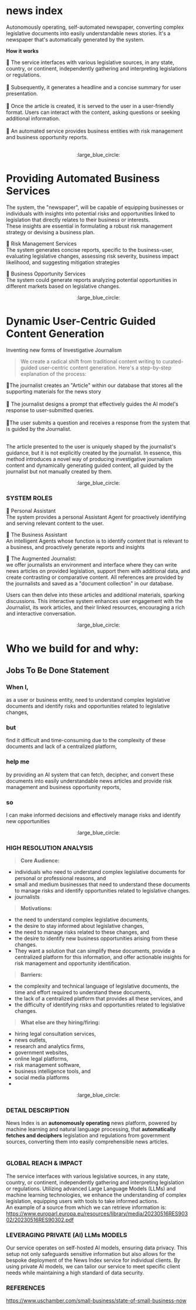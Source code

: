 # news index
Autonomously operating, self-automated newspaper, converting complex legislative documents into easily understandable news stories. It's a newspaper that's automatically generated by the system.<BR>



**How it works**

:small_blue_diamond: The service interfaces with various legislative sources, in any state, country, or continent, independently gathering and interpreting legislations or regulations.<br><br>
:small_blue_diamond: Subsequently, it generates a headline and a concise summary for user presentation.<br><br>
:small_blue_diamond: Once the article is created, it is served to the user in a user-friendly format. Users can interact with the content, asking questions or seeking additional information.<br><br>
:small_blue_diamond: An automated service provides business entities with risk management and business opportunity reports. <br><br>

<p align="center">
  :large_blue_circle:
</p>

# Providing Automated Business Services
The system, the "newspaper", will be capable of equipping businesses or individuals with insights into potential risks and opportunities linked to legislation that directly relates to their business or interests.<br> These insights are essential in formulating a robust risk management strategy or devising a business plan.

:small_blue_diamond: Risk Management Services<br>
The system generates concise reports, specific to the business-user, evaluating legislative changes, assessing risk severity, business impact likelihood, and suggesting mitigation strategies<be><br>

:small_blue_diamond: Business Opportunity Services<br>
The system could generate reports analyzing potential opportunities in different markets based on legislative changes. <br>
<p align="center">
  :large_blue_circle:
</p>


# Dynamic User-Centric Guided Content Generation
Inventing new forms of Investigative Journalism <br>

>  We create a radical shift from traditional content writing to curated-guided user-centric content generation. Here's a step-by-step explanation of the process:<br>

:small_blue_diamond:The journalist creates an "Article" within our database that stores all the supporting materials for the news story<br><br>
:small_blue_diamond: The journalist designs a prompt that effectively guides the AI model's response to user-submitted queries.<br><br>
:small_blue_diamond:The user submits a question and receives a response from the system that is guided by the Journalist.<br><br>

The article presented to the user is uniquely shaped by the journalist's guidance, but it is not explicitly created by the journalist.
In essence, this method introduces a novel way of producing investigative journalism content and dynamically generating guided content, all guided by the journalist but not manually created by them.<br>

<p align="center">
  :large_blue_circle:
</p>

### SYSTEM ROLES

:small_blue_diamond: Personal Assistant<br>
The system provides a personal Assistant Agent for proactively identifying and serving relevant content to the user.<BR>

:small_blue_diamond: The Business Assistant<BR>
An intelligent Agents whose function is to  identify content that is relevant to a business, and proactively generate reports and insights <br>


:small_blue_diamond: The Augmented Journalist:<BR>
we offer journalists an environment and interface where they can write news articles on provided legislation, support them with additional data, and create contrasting or comparative content. All references are provided by the journalists and saved as a "document collection" in our database.<br>

Users can then delve into these articles and additional materials, sparking discussions. This interactive system enhances user engagement with the Journalist, its work articles, and their linked resources, encouraging a rich and interactive conversation.<br>

<p align="center">
  :large_blue_circle:
</p>


# Who we build for and why: 
## Jobs To Be Done Statement
### When I,<br>
as a user or business entity, need to understand complex legislative documents and identify risks and opportunities related to legislative changes, <br>
### but <br>
find it difficult and time-consuming due to the complexity of these documents and lack of a centralized platform, <br>
### help me<br>
by providing an AI system that can fetch, decipher, and convert these documents into easily understandable news articles and provide risk management and business opportunity reports, <br>
### so <br>
I can make informed decisions and effectively manage risks and identify new opportunities<be>

<p align="center">
  :large_blue_circle:
</p>

### HIGH RESOLUTION ANALYSIS

>**Core Audience:**
* individuals who need to understand complex legislative documents for personal or professional reasons, and
* small and medium businesses that need to understand these documents to manage risks and identify opportunities related to legislative changes.
* journalists

>**Motivations:**
* the need to understand complex legislative documents,
* the desire to stay informed about legislative changes,
* the need to manage risks related to these changes, and
* the desire to identify new business opportunities arising from these changes.
* They want a solution that can simplify these documents, provide a centralized platform for this information, and offer actionable insights for risk management and opportunity identification.

>**Barriers:**
* the complexity and technical language of legislative documents, the time and effort required to understand these documents,
*  the lack of a centralized platform that provides all these services, and
*  the difficulty of identifying risks and opportunities related to legislative changes.

>**What else are they hiring/firing:**
* hiring legal consultation services,
* news outlets,
* research and analytics firms,
* government websites,
* online legal platforms,
* risk management software,
* business intelligence tools, and
* social media platforms
* 

<p align="center">
  :large_blue_circle:
</p>

### DETAIL DESCRIPTION
News Index is an **autonomously operating** news platform, powered by machine learning and natural language processing, that **automatically fetches and deciphers** legislation and regulations from government sources, converting them into easily comprehensible news articles.<br><br>

### GLOBAL REACH & IMPACT
The service interfaces with various legislative sources, in any state, country, or continent, independently gathering and interpreting legislation or regulations.
Utilizing advanced Large Language Models (LLMs) and machine learning technologies, we enhance the understanding of complex legislation, equipping users with tools to take informed actions.<br>
An example of a source from which we can retrieve information is: https://www.europarl.europa.eu/resources/library/media/20230516RES90302/20230516RES90302.pdf<br>


###   LEVERAGING PRIVATE (AI) LLMs MODELS
Our service operates on self-hosted AI models, ensuring data privacy. This setup not only safeguards sensitive information but also allows for the bespoke deployment of the News Index service for individual clients. By using private AI models, we can tailor our service to meet specific client needs while maintaining a high standard of data security.

### REFERENCES
https://www.uschamber.com/small-business/state-of-small-business-now




